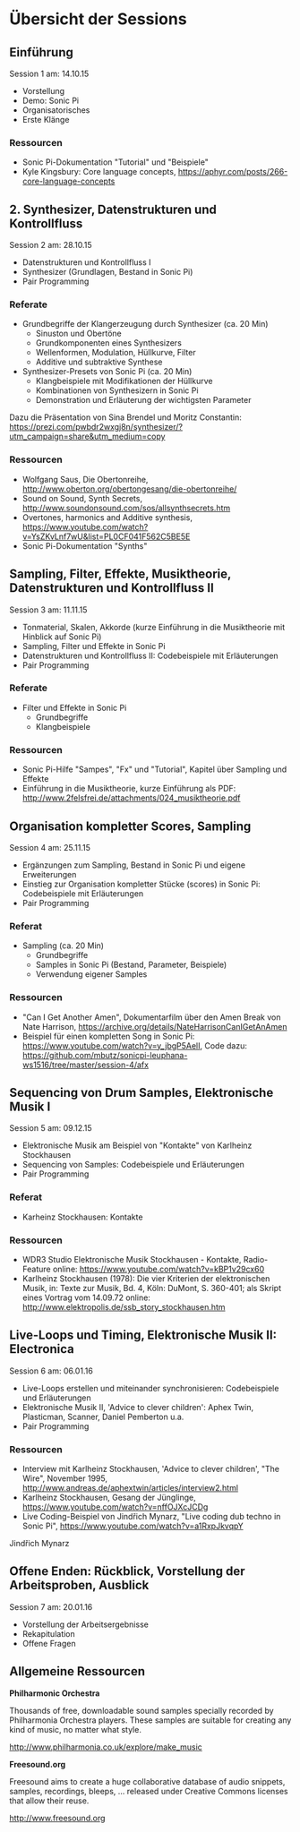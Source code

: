 # Übersicht der Sessions

## Einführung

Session 1 am: 14.10.15

- Vorstellung
- Demo: Sonic Pi
- Organisatorisches
- Erste Klänge

### Ressourcen

- Sonic Pi-Dokumentation "Tutorial" und "Beispiele"
- Kyle Kingsbury: Core language concepts, https://aphyr.com/posts/266-core-language-concepts

## 2. Synthesizer, Datenstrukturen und Kontrollfluss

Session 2 am: 28.10.15

- Datenstrukturen und Kontrollfluss I
- Synthesizer (Grundlagen, Bestand in Sonic Pi)
- Pair Programming

### Referate

- Grundbegriffe der Klangerzeugung durch Synthesizer (ca. 20 Min)
    - Sinuston und Obertöne
    - Grundkomponenten eines Synthesizers
    - Wellenformen, Modulation, Hüllkurve, Filter
    - Additive und subtraktive Synthese
- Synthesizer-Presets von Sonic Pi (ca. 20 Min)
    - Klangbeispiele mit Modifikationen der Hüllkurve
    - Kombinationen von Synthesizern in Sonic Pi
    - Demonstration und Erläuterung der wichtigsten Parameter

Dazu die Präsentation von Sina Brendel und Moritz Constantin: https://prezi.com/pwbdr2wxgj8n/synthesizer/?utm_campaign=share&utm_medium=copy

### Ressourcen

- Wolfgang Saus, Die Obertonreihe, http://www.oberton.org/obertongesang/die-obertonreihe/ 
- Sound on Sound, Synth Secrets, http://www.soundonsound.com/sos/allsynthsecrets.htm
- Overtones, harmonics and Additive synthesis, https://www.youtube.com/watch?v=YsZKvLnf7wU&list=PL0CF041F562C5BE5E
- Sonic Pi-Dokumentation "Synths"

## Sampling, Filter, Effekte, Musiktheorie, Datenstrukturen und Kontrollfluss II

Session 3 am: 11.11.15

- Tonmaterial, Skalen, Akkorde (kurze Einführung in die Musiktheorie mit Hinblick auf Sonic Pi)
- Sampling, Filter und Effekte in Sonic Pi
- Datenstrukturen und Kontrollfluss II: Codebeispiele mit Erläuterungen
- Pair Programming

### Referate

- Filter und Effekte in Sonic Pi
    - Grundbegriffe
    - Klangbeispiele

### Ressourcen

- Sonic Pi-Hilfe "Sampes", "Fx" und "Tutorial", Kapitel über Sampling und Effekte
- Einführung in die Musiktheorie, kurze Einführung als PDF: http://www.2felsfrei.de/attachments/024_musiktheorie.pdf

## Organisation kompletter Scores, Sampling

Session 4 am: 25.11.15

- Ergänzungen zum Sampling, Bestand in Sonic Pi und eigene Erweiterungen
- Einstieg zur Organisation kompletter Stücke (scores) in Sonic Pi: Codebeispiele mit Erläuterungen
- Pair Programming

### Referat

- Sampling (ca. 20 Min)
    - Grundbegriffe
    - Samples in Sonic Pi (Bestand, Parameter, Beispiele)
    - Verwendung eigener Samples

### Ressourcen

- "Can I Get Another Amen", Dokumentarfilm über den Amen Break von Nate Harrison, https://archive.org/details/NateHarrisonCanIGetAnAmen
- Beispiel für einen kompletten Song in Sonic Pi: https://www.youtube.com/watch?v=y_jbgP5AelI, Code dazu: https://github.com/mbutz/sonicpi-leuphana-ws1516/tree/master/session-4/afx

## Sequencing von Drum Samples, Elektronische Musik I

Session 5 am: 09.12.15

- Elektronische Musik am Beispiel von "Kontakte" von Karlheinz Stockhausen
- Sequencing von Samples: Codebeispiele und Erläuterungen
- Pair Programming

### Referat

- Karheinz Stockhausen: Kontakte

### Ressourcen

- WDR3 Studio Elektronische Musik Stockhausen - Kontakte, Radio-Feature online:  https://www.youtube.com/watch?v=kBP1v29cx60
- Karlheinz Stockhausen (1978): Die vier Kriterien der elektronischen Musik, in: Texte zur Musik, Bd. 4, Köln: DuMont, S. 360-401; als Skript eines Vortrag vom 14.09.72 online: http://www.elektropolis.de/ssb_story_stockhausen.htm

## Live-Loops und Timing, Elektronische Musik II: Electronica

Session 6 am: 06.01.16

- Live-Loops erstellen und miteinander synchronisieren: Codebeispiele und Erläuterungen
- Elektronische Musik II, 'Advice to clever children': Aphex Twin, Plasticman, Scanner, Daniel Pemberton u.a.
- Pair Programming

### Ressourcen

- Interview mit Karlheinz Stockhausen, 'Advice to clever children', "The Wire", November 1995, http://www.andreas.de/aphextwin/articles/interview2.html
- Karlheinz Stockhausen, Gesang der Jünglinge, https://www.youtube.com/watch?v=nffOJXcJCDg
- Live Coding-Beispiel von Jindřich Mynarz, "Live coding dub techno in Sonic Pi", https://www.youtube.com/watch?v=a1RxpJkvqpY

Jindřich Mynarz 

## Offene Enden: Rückblick, Vorstellung der Arbeitsproben, Ausblick

Session 7 am: 20.01.16

- Vorstellung der Arbeitsergebnisse
- Rekapitulation
- Offene Fragen


## Allgemeine Ressourcen

**Philharmonic Orchestra**

Thousands of free, downloadable sound samples specially recorded by Philharmonia Orchestra players. These samples are suitable for creating any kind of music, no matter what style.

http://www.philharmonia.co.uk/explore/make_music

**Freesound.org**

Freesound aims to create a huge collaborative database of audio snippets, samples, recordings, bleeps, ... released under Creative Commons licenses that allow their reuse.

http://www.freesound.org
